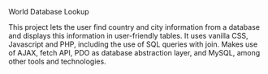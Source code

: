 World Database Lookup

This project lets the user find country and city information from a database and displays this information in user-friendly tables. It uses vanilla CSS, Javascript and PHP, including the use of SQL queries with join. Makes use of AJAX, fetch API, PDO as database abstraction layer, and MySQL, among other tools and technologies.
